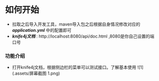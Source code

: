 # 如何开始
* 拉取之后导入开发工具，maven导入包之后根据自身情况修改对应的 ***application.yml*** 中的配置即可
* ***knife4j文档*** : http://localhost:8080/api/doc.html ,8080是你自己设置的端口号

### 功能介绍
* 打开knife4j文档，根据侧边栏的菜单可以测试接口。了解基本使用
![1](.assets/屏幕截图 1.png)
